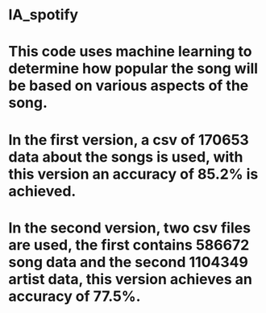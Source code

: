 # IA_spotify
# This code uses machine learning to determine how popular the song will be based on various aspects of the song.
# In the first version, a csv of 170653 data about the songs is used, with this version an accuracy of 85.2% is achieved.
# In the second version, two csv files are used, the first contains 586672 song data and the second 1104349 artist data, this version achieves an accuracy of 77.5%.

